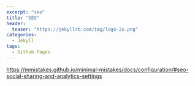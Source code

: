 ```yaml
---
excerpt: "seo"
title: "SEO"
header:
  teaser: "https://jekyllrb.com/img/logo-2x.png"
categories:
  - Jekyll
tags:
  - Github Pages
---
```


https://mmistakes.github.io/minimal-mistakes/docs/configuration/#seo-social-sharing-and-analytics-settings